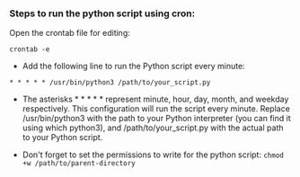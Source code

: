 ### Steps to run the python script using cron: 

Open the crontab file for editing:

`crontab -e`
* Add the following line to run the Python script every minute:

`* * * * * /usr/bin/python3 /path/to/your_script.py`

* The asterisks * * * * * represent minute, hour, day, month, and weekday respectively. This configuration will run the script every minute.
Replace /usr/bin/python3 with the path to your Python interpreter (you can find it using which python3), and /path/to/your_script.py with the actual path to your Python script.

* Don't forget to set the permissions to write for the python script: `chmod +w /path/to/parent-directory`